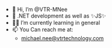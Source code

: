 * 👋 Hi, I’m @VTR-MNee
* 👀 .NET development as well as ✨JS✨
* 👨‍🏫 I’m currently learning in general
* 📫 You Can reach me at:
  * michael.nee@vtrtechnology.com

